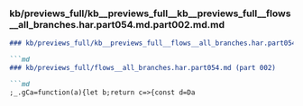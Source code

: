 ### kb/previews_full/kb__previews_full__kb__previews_full__flows__all_branches.har.part054.md.part002.md.md

```md
### kb/previews_full/kb__previews_full__flows__all_branches.har.part054.md.part002.md

```md
### kb/previews_full/flows__all_branches.har.part054.md (part 002)

```md
;_.gCa=function(a){let b;return c=>{const d=Da
```

```

```

```
